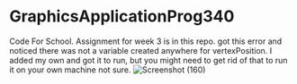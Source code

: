 # GraphicsApplicationProg340
Code For School. Assignment for week 3 is in this repo.
got this error and noticed there was not a variable created anywhere for vertexPosition. I added my own and got it to run, but you might need to get rid of that to run it on your own machine not sure.
![Screenshot (160)](https://user-images.githubusercontent.com/76492881/192910573-b8b9c540-f9e9-45b4-903f-ee3693481561.png)
